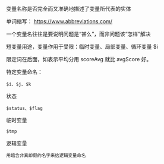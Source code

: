变量名称是否完全而又准确地描述了变量所代表的实体 



单词缩写： https://www.abbreviations.com/



一个变量名往往是要说明问题是“甚么”，而非问题该“怎样”解决



短变量用途，变量作用于受限：临时变量、局部变量、循环变量  $i



限定词在后面，如表示平均分用 scoreAvg 就比 avgScore 好。





特定变量命名：

`$i、$j、$k`

状态

`$status、$flag`

临时变量

`$tmp`

逻辑变量

`用暗含非真即假的名字来给逻辑变量命名 `


